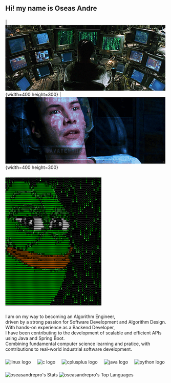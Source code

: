 <h2 align="left">Hi! my name is Oseas Andre</h2>

###

| ![excalidraw example](Ezef.gif){width=400 height=300} | ![excalidraw example](Neo_Matrix-gif.gif){width=400 height=300}

###

###

<div align="left">
  <img width="300" height="400" src="the_matrix.gif"  />
</div>

###

<p align="left">
  I am on my way to becoming an Algorithm Engineer, <br>
  driven by a strong passion for Software Development and Algorithm Design.<br>
  With hands-on experience as a Backend Developer, <br>
  I have been contributing to the development of scalable and efficient APIs using Java and Spring Boot.<br>
  Combining fundamental computer science learning and pratice, with contributions to real-world industrial software development.
</p>
  
###

<div align="left">
  <img src="https://skillicons.dev/icons?i=linux" height="40" alt="linux logo"  />
  <img width="12" />
  <img src="https://cdn.jsdelivr.net/gh/devicons/devicon/icons/c/c-original.svg" height="40" alt="c logo"  />
  <img width="12" />
  <img src="https://cdn.jsdelivr.net/gh/devicons/devicon/icons/cplusplus/cplusplus-original.svg" height="40" alt="cplusplus logo"  />
  <img width="12" />
  <img src="https://cdn.jsdelivr.net/gh/devicons/devicon/icons/java/java-original.svg" height="40" alt="java logo"  />
  <img width="12" />
  <img src="https://cdn.jsdelivr.net/gh/devicons/devicon/icons/python/python-original.svg" height="40" alt="python logo"  />
</div>

###
###

![oseasandrepro's Stats](https://github-readme-stats.vercel.app/api?username=oseasandrepro&theme=vue-dark&show_icons=true&hide_border=true&count_private=true)
![oseasandrepro's Top Languages](https://github-readme-stats.vercel.app/api/top-langs/?username=oseasandrepro&theme=vue-dark&show_icons=true&hide_border=true&layout=compact)

